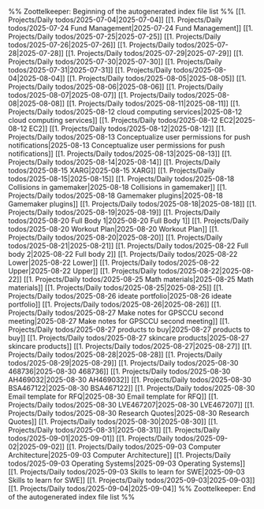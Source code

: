 %% Zoottelkeeper: Beginning of the autogenerated index file list  %%
 [[1. Projects/Daily todos/2025-07-04|2025-07-04]]
 [[1. Projects/Daily todos/2025-07-24 Fund Management|2025-07-24 Fund Management]]
 [[1. Projects/Daily todos/2025-07-25|2025-07-25]]
 [[1. Projects/Daily todos/2025-07-26|2025-07-26]]
 [[1. Projects/Daily todos/2025-07-28|2025-07-28]]
 [[1. Projects/Daily todos/2025-07-29|2025-07-29]]
 [[1. Projects/Daily todos/2025-07-30|2025-07-30]]
 [[1. Projects/Daily todos/2025-07-31|2025-07-31]]
 [[1. Projects/Daily todos/2025-08-04|2025-08-04]]
 [[1. Projects/Daily todos/2025-08-05|2025-08-05]]
 [[1. Projects/Daily todos/2025-08-06|2025-08-06]]
 [[1. Projects/Daily todos/2025-08-07|2025-08-07]]
 [[1. Projects/Daily todos/2025-08-08|2025-08-08]]
 [[1. Projects/Daily todos/2025-08-11|2025-08-11]]
 [[1. Projects/Daily todos/2025-08-12 cloud computing services|2025-08-12 cloud computing services]]
 [[1. Projects/Daily todos/2025-08-12 EC2|2025-08-12 EC2]]
 [[1. Projects/Daily todos/2025-08-12|2025-08-12]]
 [[1. Projects/Daily todos/2025-08-13 Conceptualize user permissions for push notifications|2025-08-13 Conceptualize user permissions for push notifications]]
 [[1. Projects/Daily todos/2025-08-13|2025-08-13]]
 [[1. Projects/Daily todos/2025-08-14|2025-08-14]]
 [[1. Projects/Daily todos/2025-08-15 XARG|2025-08-15 XARG]]
 [[1. Projects/Daily todos/2025-08-15|2025-08-15]]
 [[1. Projects/Daily todos/2025-08-18 Collisions in gamemaker|2025-08-18 Collisions in gamemaker]]
 [[1. Projects/Daily todos/2025-08-18 Gamemaker plugins|2025-08-18 Gamemaker plugins]]
 [[1. Projects/Daily todos/2025-08-18|2025-08-18]]
 [[1. Projects/Daily todos/2025-08-19|2025-08-19]]
 [[1. Projects/Daily todos/2025-08-20 Full Body 1|2025-08-20 Full Body 1]]
 [[1. Projects/Daily todos/2025-08-20 Workout Plan|2025-08-20 Workout Plan]]
 [[1. Projects/Daily todos/2025-08-20|2025-08-20]]
 [[1. Projects/Daily todos/2025-08-21|2025-08-21]]
 [[1. Projects/Daily todos/2025-08-22 Full body 2|2025-08-22 Full body 2]]
 [[1. Projects/Daily todos/2025-08-22 Lower|2025-08-22 Lower]]
 [[1. Projects/Daily todos/2025-08-22 Upper|2025-08-22 Upper]]
 [[1. Projects/Daily todos/2025-08-22|2025-08-22]]
 [[1. Projects/Daily todos/2025-08-25 Math materials|2025-08-25 Math materials]]
 [[1. Projects/Daily todos/2025-08-25|2025-08-25]]
 [[1. Projects/Daily todos/2025-08-26 ideate portfolio|2025-08-26 ideate portfolio]]
 [[1. Projects/Daily todos/2025-08-26|2025-08-26]]
 [[1. Projects/Daily todos/2025-08-27 Make notes for GPSCCU second meeting|2025-08-27 Make notes for GPSCCU second meeting]]
 [[1. Projects/Daily todos/2025-08-27 products to buy|2025-08-27 products to buy]]
 [[1. Projects/Daily todos/2025-08-27 skincare products|2025-08-27 skincare products]]
 [[1. Projects/Daily todos/2025-08-27|2025-08-27]]
 [[1. Projects/Daily todos/2025-08-28|2025-08-28]]
 [[1. Projects/Daily todos/2025-08-29|2025-08-29]]
 [[1. Projects/Daily todos/2025-08-30 468736|2025-08-30 468736]]
 [[1. Projects/Daily todos/2025-08-30 AH469032|2025-08-30 AH469032]]
 [[1. Projects/Daily todos/2025-08-30 BSA467122|2025-08-30 BSA467122]]
 [[1. Projects/Daily todos/2025-08-30 Email template for RFQ|2025-08-30 Email template for RFQ]]
 [[1. Projects/Daily todos/2025-08-30 LVE467207|2025-08-30 LVE467207]]
 [[1. Projects/Daily todos/2025-08-30 Research Quotes|2025-08-30 Research Quotes]]
 [[1. Projects/Daily todos/2025-08-30|2025-08-30]]
 [[1. Projects/Daily todos/2025-08-31|2025-08-31]]
 [[1. Projects/Daily todos/2025-09-01|2025-09-01]]
 [[1. Projects/Daily todos/2025-09-02|2025-09-02]]
 [[1. Projects/Daily todos/2025-09-03 Computer Architecture|2025-09-03 Computer Architecture]]
 [[1. Projects/Daily todos/2025-09-03 Operating Systems|2025-09-03 Operating Systems]]
 [[1. Projects/Daily todos/2025-09-03 Skills to learn for SWE|2025-09-03 Skills to learn for SWE]]
 [[1. Projects/Daily todos/2025-09-03|2025-09-03]]
 [[1. Projects/Daily todos/2025-09-04|2025-09-04]]
%% Zoottelkeeper: End of the autogenerated index file list  %%
